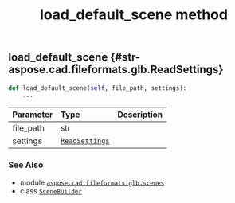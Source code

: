 ﻿---
title: load_default_scene method
second_title: Aspose.CAD for Python via .NET API References
description: 
type: docs
weight: 90
url: /python-net/aspose.cad.fileformats.glb.scenes/scenebuilder/load_default_scene/
is_root: false
---

## load_default_scene {#str-aspose.cad.fileformats.glb.ReadSettings}





```python
def load_default_scene(self, file_path, settings):
    ...
```


| Parameter | Type | Description |
| :- | :- | :- |
| file_path | str |  |
| settings | [`ReadSettings`](/cad/python-net/aspose.cad.fileformats.glb/readsettings) |  |



### See Also
* module [`aspose.cad.fileformats.glb.scenes`](../../)
* class [`SceneBuilder`](/cad/python-net/aspose.cad.fileformats.glb.scenes/scenebuilder)
